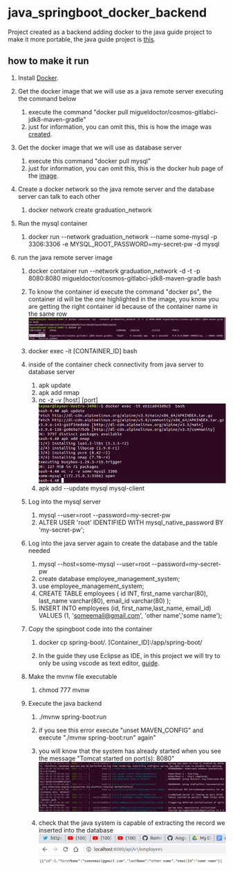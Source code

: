 # java_springboot_docker_backend
Project created as a backend adding docker to the java guide project to make it more portable, the java guide project is [this](https://www.youtube.com/watch?v=G46fjVzQ7BQ&amp;t=828s).

## how to make it run



1. Install [Docker](https://docs.docker.com/engine/install/).

2. Get the docker image that we will use as a java remote server executing the command below

    1. execute the command "docker pull migueldoctor/cosmos-gitlabci-jdk8-maven-gradle"
    2. just for information, you can omit this, this is how the image was [created](https://migueldoctor.medium.com/how-to-create-a-custom-docker-image-with-jdk8-maven-and-gradle-ddc90f41cee4).

3. Get the docker image that we will use as database server
    1. execute this command "docker pull mysql"
    2. just for information, you can omit this, this is the docker hub page of the [image](https://hub.docker.com/_/mysql).
4. Create a docker network so the java remote server and the database server can talk to each other
    1. docker network create graduation_network
5. Run the mysql container

    1. docker run --network graduation_network --name some-mysql -p 3306:3306 -e MYSQL_ROOT_PASSWORD=my-secret-pw -d mysql
6. run the java remote server image
    1. docker container run --network graduation_network -d -t -p 8080:8080 migueldoctor/cosmos-gitlabci-jdk8-maven-gradle bash
    2. To know the container id execute the command "docker ps", the container id will be the one highlighted in the image, you know you are getting the right container id because of the container name in the same row
     ![highlighted container id](img/highlighted_container_id.png)
    3. docker exec -it  [CONTAINER_ID] bash
    4. inside of the container check connectivity from java server to database server
        
        1. apk update
        2. apk add nmap
        3. nc -z -v [host] [port]
        ![open database port](img/open_database_port.png)
        4. apk add --update mysql mysql-client
    5. Log into the mysql server
        1. mysql --user=root --password=my-secret-pw
        2. ALTER USER 'root' IDENTIFIED WITH mysql_native_password BY 'my-secret-pw';
    6. Log into the java server again to create the database and the table needed
        1. mysql --host=some-mysql --user=root --password=my-secret-pw
        2. create database employee_management_system;
        3. use employee_management_system;
        4. CREATE TABLE employees (
    id             INT,
    first_name      varchar(80),
    last_name       varchar(80),
    email_id        varchar(80)
);
        5. INSERT INTO employees (id, first_name,last_name, email_id)
VALUES (1, 'someemail@gmail.com', 'other name','some name');

    7. Copy the spingboot  code into the container

        1.   docker cp spring-boot/.     [Container_ID]:/app/spring-boot/

        2. In the guide they use Eclipse as IDE, in this project we will try to only be using vscode as text editor, [guide](https://www.youtube.com/watch?v=G46fjVzQ7BQ&t=828s).
    8. Make the mvnw file executable
        1. chmod 777 mvnw
    9. Execute the java backend

        1. ./mvnw spring-boot:run
        2. if you see this error execute "unset MAVEN_CONFIG" and execute "./mvnw spring-boot:run" again"
        3. you will know that the system has already started when you see the message "Tomcat started on port(s): 8080" ![java system started](img/java_system_started.png)

        4. check that the java system is capable of extracting the record we inserted into the database
        ![working api](img/working_api.png)




